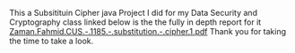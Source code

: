 This a Subsitituin Cipher java Project I did for my Data Security and Cryptography class linked below is the the fully in depth report for it
[Zaman.Fahmid.CUS.-.1185.-.substitution.-.cipher.1.pdf](https://github.com/Fahmid459/Substitution-Cipher-java-program/files/14767586/Zaman.Fahmid.CUS.-.1185.-.substitution.-.cipher.1.pdf)
Thank you for taking the time to take a look.
